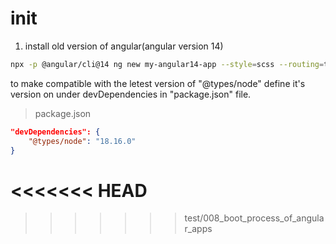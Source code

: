 # init   

1. install old version of angular(angular version 14)    
```bash 
npx -p @angular/cli@14 ng new my-angular14-app --style=scss --routing=true
```

to make compatible with the letest version of "@types/node" define it's version on under devDependencies in "package.json" file.  
>package.json  
```json 
"devDependencies": {
    "@types/node": "18.16.0"
}
```
<<<<<<< HEAD
=======

>>>>>>> test/008_boot_process_of_angular_apps

